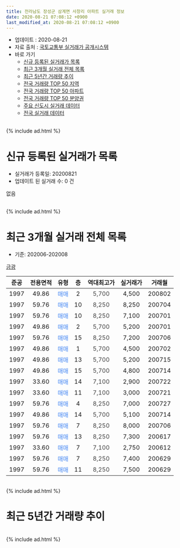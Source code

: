 ```yaml
---
title: 전라남도 장성군 삼계면 사창리 아파트 실거래 정보
date: 2020-08-21 07:08:12 +0900
last_modified_at: 2020-08-21 07:08:12 +0900
---
```


* 업데이트 : 2020-08-21
* 자료 출처 : [국토교통부 실거래가 공개시스템](http://rt.molit.go.kr)
* 바로 가기
    * [신규 등록된 실거래가 목록](#신규-등록된-실거래가-목록)
    * [최근 3개월 실거래 전체 목록](#최근-3개월-실거래-전체-목록)
    * [최근 5년간 거래량 추이](#최근-5년간-거래량-추이)
    * [전국 거래량 TOP 50 지역](https://inasie.github.io/apt-trade-info/최근-3개월-전국에서-가장-거래가-많이-발생한-지역)
    * [전국 거래량 TOP 50 아파트](https://inasie.github.io/apt-trade-info/최근-3개월-전국에서-가장-거래가-많이-발생한-아파트)
    * [전국 거래량 TOP 50 분양권](https://inasie.github.io/apt-trade-info/최근-3개월-전국에서-가장-거래가-많이-발생한-분양권)
    * [주요 신도시 실거래 데이터](https://inasie.github.io/apt-trade-info/주요-신도시)
    * [전국 실거래 데이터](https://inasie.github.io/apt-trade-info/전국)
<br>
{% include ad.html %}
<br>

# 신규 등록된 실거래가 목록
* 실거래가 등록일: 20200821
* 업데이트 된 실거래 수: 0 건

없음

<br>
{% include ad.html %}
<br>

# 최근 3개월 실거래 전체 목록
* 기준: 202006-202008


[금광](https://search.naver.com/search.naver?query=%EC%A0%84%EB%9D%BC%EB%82%A8%EB%8F%84+%EC%9E%A5%EC%84%B1%EA%B5%B0+%EC%82%BC%EA%B3%84%EB%A9%B4+%EC%82%AC%EC%B0%BD%EB%A6%AC+%EA%B8%88%EA%B4%91)

|준공|전용면적|유형|층|역대최고가|실거래가|거래월|
|:---:|:---:|:---:|:---:|:---:|:---:|:---:|
|1997|49.86|<span style="color:#4285f3">매매</span>|2|<span style="color:#444444">5,700</span>|4,500|200802|
|1997|59.76|<span style="color:#4285f3">매매</span>|10|<span style="color:#444444">8,250</span>|8,250|200704|
|1997|59.76|<span style="color:#4285f3">매매</span>|10|<span style="color:#444444">8,250</span>|7,100|200701|
|1997|49.86|<span style="color:#4285f3">매매</span>|2|<span style="color:#444444">5,700</span>|5,200|200701|
|1997|59.76|<span style="color:#4285f3">매매</span>|15|<span style="color:#444444">8,250</span>|7,200|200706|
|1997|49.86|<span style="color:#4285f3">매매</span>|1|<span style="color:#444444">5,700</span>|4,500|200702|
|1997|49.86|<span style="color:#4285f3">매매</span>|13|<span style="color:#444444">5,700</span>|5,200|200715|
|1997|49.86|<span style="color:#4285f3">매매</span>|15|<span style="color:#444444">5,700</span>|4,800|200714|
|1997|33.60|<span style="color:#4285f3">매매</span>|14|<span style="color:#444444">7,100</span>|2,900|200722|
|1997|33.60|<span style="color:#4285f3">매매</span>|11|<span style="color:#444444">7,100</span>|3,000|200721|
|1997|59.76|<span style="color:#4285f3">매매</span>|4|<span style="color:#444444">8,250</span>|7,000|200727|
|1997|49.86|<span style="color:#4285f3">매매</span>|14|<span style="color:#444444">5,700</span>|5,100|200714|
|1997|59.76|<span style="color:#4285f3">매매</span>|7|<span style="color:#444444">8,250</span>|8,000|200706|
|1997|59.76|<span style="color:#4285f3">매매</span>|13|<span style="color:#444444">8,250</span>|7,300|200617|
|1997|33.60|<span style="color:#4285f3">매매</span>|7|<span style="color:#444444">7,100</span>|2,750|200612|
|1997|59.76|<span style="color:#4285f3">매매</span>|7|<span style="color:#444444">8,250</span>|7,400|200629|
|1997|59.76|<span style="color:#4285f3">매매</span>|11|<span style="color:#444444">8,250</span>|7,500|200629|


<br>
{% include ad.html %}
<br>

# 최근 5년간 거래량 추이


<div style="width:100%;">
    <canvas id="deal_progress" height="200"></canvas>
</div>

<script>
new Chart(document.getElementById("deal_progress"), {
    type: 'line',
    data: {
        labels: ['201508','201509','201510','201511','201512','201601','201602','201603','201604','201605','201606','201607','201608','201609','201610','201611','201612','201701','201702','201703','201704','201705','201706','201707','201708','201709','201710','201711','201712','201801','201802','201803','201804','201805','201806','201807','201808','201809','201810','201811','201812','201901','201902','201903','201904','201905','201906','201907','201908','201909','201910','201911','201912','202001','202002','202003','202004','202005','202006','202007','202008'],
        datasets: [{
            label: '매매',
            pointRadius: 1,
            data: [3, 1, 4, 3, 6, 2, 2, 3, 2, 3, 0, 3, 2, 2, 1, 3, 2, 3, 2, 1, 5, 1, 0, 1, 1, 2, 4, 1, 3, 5, 1, 2, 5, 4, 3, 5, 8, 0, 3, 7, 4, 1, 1, 1, 3, 4, 5, 2, 2, 1, 3, 2, 2, 1, 1, 3, 6, 2, 4, 12, 1],
            borderColor: "rgba(255, 201, 14, 1)",
            backgroundColor: "rgba(255, 201, 14, 0.5)",
            fill: false,
            lineTension: 0
        },{
            label: '전월세',
            pointRadius: 1,
            data: [3, 1, 1, 8, 1, 3, 1, 1, 0, 2, 0, 1, 3, 2, 4, 1, 1, 2, 0, 2, 1, 0, 2, 1, 2, 0, 1, 3, 1, 2, 2, 2, 3, 0, 0, 1, 3, 1, 2, 2, 0, 2, 0, 2, 1, 1, 1, 0, 0, 0, 0, 0, 0, 1, 2, 0, 1, 2, 0, 0, 0],
            borderColor: "rgba(0, 141, 185, 1)",
            backgroundColor: "rgba(0, 141, 185, 0.5)",
            fill: false,
            lineTension: 0
        }
        ]
    },
    options: {
        responsive: true,
        title: {
            display: false
        },
        tooltips: {
            mode: 'index',
            intersect: false
        },
        hover: {
            mode: 'nearest',
            intersect: true
        },
        scales: {
            xAxes: [{
                display: true,
                scaleLabel: {
                    display: true,
                    labelString: '년/월'
                }
            }],
            yAxes: [{
                display: true,
                ticks: {
                    suggestedMin: 0,
                },
                scaleLabel: {
                    display: true,
                    labelString: '실거래 수'
                }
            }]
        }
    }
});

</script>


<br>
{% include ad.html %}
<br>

